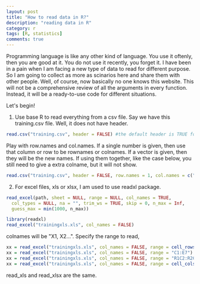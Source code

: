 ```yaml
---
layout: post
title: "How to read data in R?"
description: "reading data in R"
category: r
tags: [R, statistics]
comments: true
---
```


Programming language is like any other kind of language. You use it oftenly, then you are good at it. You do not use it recently, you forget it. I have been in a pain when I am facing a new type of data to read for different purpose. So I am going to collect as more as scinarios here and share them with other people. Well, of course, now basically no one knows this website. This will not be a comprehensive review of all the arguments in every function. Instead, it will be a ready-to-use code for different situations.

Let's begin!

1. Use base R to read everything from a csv file. Say we have this training.csv file. Well, it does not have header.
```r
read.csv("training.csv", header = FALSE) #the default header is TRUE for read.csv
```
Play with row.names and col.names. If a single number is given, then use that column or row to be rownames or colnames. If a vector is given, then they will be the new names. If using them together, like the case below, you still need to give a extra colname, but it will not show. 
```r
read.csv("training.csv", header = FALSE, row.names = 1, col.names = c("c1","c2","c3", "c4", "c5", "c6"))
```
2. For excel files, xls or xlsx, I am used to use readxl package.

```r
read_excel(path, sheet = NULL, range = NULL, col_names = TRUE,
  col_types = NULL, na = "", trim_ws = TRUE, skip = 0, n_max = Inf,
  guess_max = min(1000, n_max))
```
```r
library(readxl)
read_excel("trainingxls.xls", col_names = FALSE)
```
colnames will be "X1, X2...". 
Specify the range to read,
```r
xx = read_excel("trainingxls.xls", col_names = FALSE, range = cell_rows(1:4))
xx = read_excel("trainingxls.xls", col_names = FALSE, range = "C1:E7")
xx = read_excel("trainingxls.xls", col_names = FALSE, range = "R1C2:R2C5")
xx = read_excel("trainingxls.xls", col_names = FALSE, range = cell_cols("B:D"))
```
read_xls and read_xlsx are the same.
